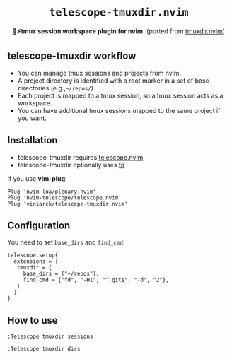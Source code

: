 <div align="center">
  <h1><code>telescope-tmuxdir.nvim</code></h1>

  <strong>📁⚡tmux session workspace plugin for nvim.</strong> (ported from <a href="https://github.com/viniarck/tmuxdir.nvim">tmuxdir.nvim</a>)

</div>


## telescope-tmuxdir workflow

- You can manage tmux sessions and projects from nvim.
- A project directory is identified with a root marker in a set of base directories (e.g.,`~/repos/`).
- Each project is mapped to a tmux session, so a tmux session acts as a workspace.
- You can have additional tmux sessions mapped to the same project if you want.

## Installation

- telescope-tmuxdir requires [telescope.nvim](https://github.com/nvim-telescope/telescope.nvim)
- telescope-tmuxdir optionally uses [fd](https://github.com/sharkdp/fd)

If you use **vim-plug**:

```viml
Plug 'nvim-lua/plenary.nvim'
Plug 'nvim-telescope/telescope.nvim'
Plug 'viniarck/telescope-tmuxdir.nvim'
```

## Configuration

You need to set `base_dirs` and `find_cmd`:

```
telescope.setup{
  extensions = {
   tmuxdir = {
     base_dirs = {"~/repos"},
     find_cmd = {"fd", "-HI", "^.git$", "-d", "2"},
   }
  }
}
```

## How to use

```
:Telescope tmuxdir sessions
```

```
:Telescope tmuxdir dirs
```
